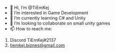 - 👋 Hi, I’m @TiEmKej
- 👀 I’m interested in Game Development
- 🌱 I’m currently learning C# and Unity
- 💞️ I’m looking to collaborate on small unity games
- 📫 How to reach me:
1. Discord TiEmKej#2137 
2. tiemkej.biznes@gmail.com

<!---
TiEmKej/TiEmKej is a ✨ special ✨ repository because its `README.md` (this file) appears on your GitHub profile.
You can click the Preview link to take a look at your changes.
--->
